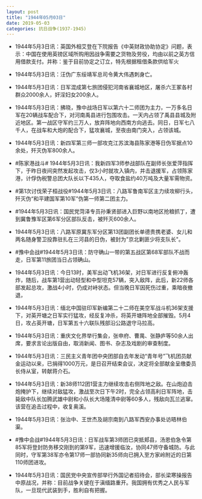 ```yaml
---
layout: post
title: "1944年05月03日"
date: 2019-05-03
categories: 抗日战争(1937-1945)
---
```


<meta name="referrer" content="no-referrer" />

- 1944年5月3日讯：英国外相艾登在下院报告《中英财政协助协定》问题，表示：中国在使用英镑区域所购用因战争需要之货物及劳役，均由以前之英方信用借款支付。并称：鉴于目前协定之订立，特先根据租借条款供给军火 

- 1944年5月3日讯：汪伪广东绥靖军总司令黄大伟遇刺身亡。 

- 1944年5月3日讯：日军混成第七旅团侵犯河南省襄城地区，屠杀六王冢各村群众2000余人，奸淫妇女200余人。 

- 1944年5月3日讯：拂晓，豫中战场日军以第六十二师团为主力，一万多名日军在20辆战车配合下，对河南禹县进行包围攻击。一天内占领了禹县县城及附近地区。第一战区守军约三万人，放弃阵地向西南方向逃去。同日，日军七八千人，在战车和大炮的配合下，猛攻襄城，至夜由南门突入，占领该城。 

- 1944年5月3日讯：新四军第三师一部攻克江苏滨海县陈家港等日伪军据点10余处，歼灭伪军800余人。 

- #陈家港战斗# 1944年5月3日讯：我新四军3师参战部队在副师长张爱萍指挥下，于昨日夜间突然发起攻击，仅3小时就攻入镇内，并击退援军，占领陈家港，计俘伪税警总团大队长以下435人，夺取食盐约40万吨及大量军需物资。 

- #第1次讨伐荣子桓战役#1944年5月3日讯：八路军鲁南军区主力续攻柳行头，歼灭伪“和平建国军第10军”伪第一师第二团主力。 

- #1944年5月3日讯：国民党菏泽专员孙秉贤部进入巨野以南地区抢粮抓丁，遭到冀鲁豫军区第6军分区部队反击，被歼灭600余人。 

- 1944年5月3日讯：八路军原冀东军分区第13团副团长单德贵携老婆、女儿和两名随身警卫投靠驻扎在三河县的日伪，被封为"京北剿匪少将支队长"。 

- #豫中会战#1944年5月3日讯：防守确山一带的第五战区第68军部队不战而走，日军第11旅团当日占领确山。 

- 1944年5月3日讯：今日13时，美军出动飞机36架，对日军进行反复俯冲轰炸，随后，战车第1营出动轻型和中型坦克57辆，突入敌阵，此后，新22师各部发起总攻，激战4小时，仍成对峙状态。但当晚日军因死伤过重，乘暗夜撤退， 

- 1944年5月3日讯：缅北中国驻印军新编第二十二师在美空军战斗机36架支援下，对英开塘之日军实行猛攻，经反复冲杀，将英开塘阵地全部摧毁。5月4日，攻占英开塘，日军第五十六联队残部沿公路退守马拉高。 

- 1944年5月3日讯：重庆文化界举行集会，张申府、曹禺、张静庐等50余人出席，要求言论出版自由，取消新闻、图书、杂志及戏剧的审查制度。 

- 1944年5月3日讯：三民主义青年团中央团部自去年发动“青年号”飞机团员献金运动以来，已捐得1000万元，是日召开结束会议，决定将全部献金呈缴委员长侍从室，转献蒋介石。 

- 1944年5月3日讯：新38师112团1营主力继续攻击右侧阵地之敌。在山炮迫击炮掩护下，继续对敌猛攻，激战至次日下午2时，完全占领高利日军阵地，击毙敌中队长加腾武雄中尉和小队长大场隆清中尉等60多人，残敌向瓦兰逃窜。该营在追击过程中，收复奥溪。 

- 1944年5月3日讯：张治中、王世杰及胡宗南到八路军西安办事处访晤林伯渠。 

- #豫中会战#1944年5月3日讯：日军战车第3师团已突抵郏县，汤恩伯急令第85军将登封防务移交刚到的第9军，迅速增援临汝，协同47师守备城防。与此同时，守军第38军亦令第17师一部协同新35师向已拥入至方家岭附近的日第110师团进攻。 

- 1944年5月3日讯：国民党中央宣传部举行外国记者招待会，部长梁寒操报告中原战况，并称：目前战争关键在于滇缅路重开。我国拥有优秀之人民与军队，一旦现代武装到手，胜利自有把握。 

